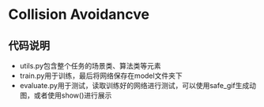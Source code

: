 # Collision Avoidancve

## 代码说明

- utils.py包含整个任务的场景类、算法类等元素
- train.py用于训练，最后将网络保存在model文件夹下
- evaluate.py用于测试，读取训练好的网络进行测试，可以使用safe_gif生成动图，或者使用show()进行展示
